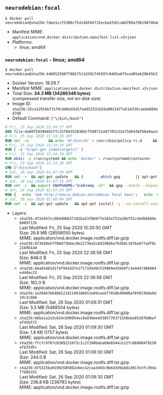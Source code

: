 ## `neurodebian:focal`

```console
$ docker pull neurodebian@sha256:7dee1ccf5300cf541d4594715ecbedfd2ca8d789a798198f46abce2297cf8a40
```

-	Manifest MIME: `application/vnd.docker.distribution.manifest.list.v2+json`
-	Platforms:
	-	linux; amd64

### `neurodebian:focal` - linux; amd64

```console
$ docker pull neurodebian@sha256:4408525687f0817511d391749397c9465a6f5ced05eb28b45b31ec053060d49c
```

-	Docker Version: 18.09.7
-	Manifest MIME: `application/vnd.docker.distribution.manifest.v2+json`
-	Total Size: **34.3 MB (34286348 bytes)**  
	(compressed transfer size, not on-disk size)
-	Image ID: `sha256:25ca12916bf31f0cb06a55d1fadd22531b55a8021477a514339caebe684ed7d8`
-	Default Command: `["\/bin\/bash"]`

```dockerfile
# Fri, 25 Sep 2020 22:34:27 GMT
ADD file:da80f59399481ffc32f84353830dcf598f31a97785222e75d643bfb8a9aa14e7 in / 
# Fri, 25 Sep 2020 22:34:28 GMT
RUN set -xe 		&& echo '#!/bin/sh' > /usr/sbin/policy-rc.d 	&& echo 'exit 101' >> /usr/sbin/policy-rc.d 	&& chmod +x /usr/sbin/policy-rc.d 		&& dpkg-divert --local --rename --add /sbin/initctl 	&& cp -a /usr/sbin/policy-rc.d /sbin/initctl 	&& sed -i 's/^exit.*/exit 0/' /sbin/initctl 		&& echo 'force-unsafe-io' > /etc/dpkg/dpkg.cfg.d/docker-apt-speedup 		&& echo 'DPkg::Post-Invoke { "rm -f /var/cache/apt/archives/*.deb /var/cache/apt/archives/partial/*.deb /var/cache/apt/*.bin || true"; };' > /etc/apt/apt.conf.d/docker-clean 	&& echo 'APT::Update::Post-Invoke { "rm -f /var/cache/apt/archives/*.deb /var/cache/apt/archives/partial/*.deb /var/cache/apt/*.bin || true"; };' >> /etc/apt/apt.conf.d/docker-clean 	&& echo 'Dir::Cache::pkgcache ""; Dir::Cache::srcpkgcache "";' >> /etc/apt/apt.conf.d/docker-clean 		&& echo 'Acquire::Languages "none";' > /etc/apt/apt.conf.d/docker-no-languages 		&& echo 'Acquire::GzipIndexes "true"; Acquire::CompressionTypes::Order:: "gz";' > /etc/apt/apt.conf.d/docker-gzip-indexes 		&& echo 'Apt::AutoRemove::SuggestsImportant "false";' > /etc/apt/apt.conf.d/docker-autoremove-suggests
# Fri, 25 Sep 2020 22:34:29 GMT
RUN [ -z "$(apt-get indextargets)" ]
# Fri, 25 Sep 2020 22:34:30 GMT
RUN mkdir -p /run/systemd && echo 'docker' > /run/systemd/container
# Fri, 25 Sep 2020 22:34:30 GMT
CMD ["/bin/bash"]
# Sat, 26 Sep 2020 01:07:58 GMT
RUN set -x 	&& apt-get update 	&& { 		which gpg 		|| apt-get install -y --no-install-recommends gnupg 	; } 	&& { 		gpg --version | grep -q '^gpg (GnuPG) 1\.' 		|| apt-get install -y --no-install-recommends dirmngr 	; } 	&& rm -rf /var/lib/apt/lists/*
# Sat, 26 Sep 2020 01:07:59 GMT
RUN set -x 	&& export GNUPGHOME="$(mktemp -d)" 	&& gpg --batch --keyserver ha.pool.sks-keyservers.net --recv-keys DD95CC430502E37EF840ACEEA5D32F012649A5A9 	&& gpg --batch --export DD95CC430502E37EF840ACEEA5D32F012649A5A9 > /etc/apt/trusted.gpg.d/neurodebian.gpg 	&& rm -rf "$GNUPGHOME" 	&& apt-key list | grep neurodebian
# Sat, 26 Sep 2020 01:07:59 GMT
RUN { 	echo 'deb http://neuro.debian.net/debian focal main'; 	echo 'deb http://neuro.debian.net/debian data main'; 	echo '#deb-src http://neuro.debian.net/debian-devel focal main'; } > /etc/apt/sources.list.d/neurodebian.sources.list
# Sat, 26 Sep 2020 01:08:04 GMT
RUN set -x 	&& apt-get update 	&& apt-get install -y --no-install-recommends neurodebian-freeze eatmydata 	&& ln -s /usr/bin/eatmydata /usr/local/bin/apt-get 	&& rm -rf /var/lib/apt/lists/*
```

-	Layers:
	-	`sha256:d72e567cc804d0b637182ba23f8b9ffe101e753a39bf52cd4db6b89eb089f13b`  
		Last Modified: Fri, 25 Sep 2020 15:20:50 GMT  
		Size: 28.6 MB (28558050 bytes)  
		MIME: application/vnd.docker.image.rootfs.diff.tar.gzip
	-	`sha256:0f3630e5ff08d73b6ec0e22736a5c8d2d666e7b568c16f6a4ffadf8c21b9b1ad`  
		Last Modified: Fri, 25 Sep 2020 22:36:58 GMT  
		Size: 848.0 B  
		MIME: application/vnd.docker.image.rootfs.diff.tar.gzip
	-	`sha256:b6a83d81d1f4f942d37e1f17195d9c519969ed3040fc3e444740b884e44dec33`  
		Last Modified: Fri, 25 Sep 2020 22:36:58 GMT  
		Size: 162.0 B  
		MIME: application/vnd.docker.image.rootfs.diff.tar.gzip
	-	`sha256:1e20467b6488121d1149180452e041eed77018b499d0a78f653b8a9d19c3c6b6`  
		Last Modified: Sat, 26 Sep 2020 01:09:31 GMT  
		Size: 5.5 MB (5488504 bytes)  
		MIME: application/vnd.docker.image.rootfs.diff.tar.gzip
	-	`sha256:b6be1a2a3c814cb90954ec8a930eedd305776371558ebe85207b0befaf45b572`  
		Last Modified: Sat, 26 Sep 2020 01:09:30 GMT  
		Size: 1.8 KB (1757 bytes)  
		MIME: application/vnd.docker.image.rootfs.diff.tar.gzip
	-	`sha256:ffc7c9f67c83092316f2c1c2f398bdea68e6544ce12fc86880479258afb35d5c`  
		Last Modified: Sat, 26 Sep 2020 01:09:30 GMT  
		Size: 244.0 B  
		MIME: application/vnd.docker.image.rootfs.diff.tar.gzip
	-	`sha256:875315ba91983585082ebec42caa3e65c9b6d3d9ab01d017e3fc39daf768b331`  
		Last Modified: Sat, 26 Sep 2020 01:09:30 GMT  
		Size: 236.8 KB (236783 bytes)  
		MIME: application/vnd.docker.image.rootfs.diff.tar.gzip
